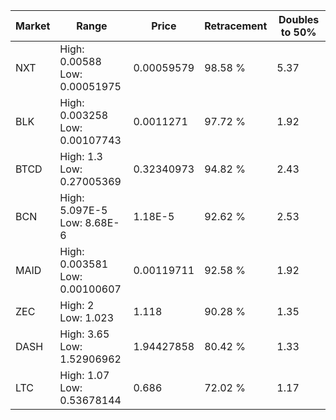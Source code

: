 | Market | Range | Price| Retracement | Doubles to 50% |
| --- | --- | --- | --- | --- |
| NXT | High: 0.00588<br />Low: 0.00051975 | 0.00059579 | 98.58 % | 5.37 |
| BLK | High: 0.003258<br />Low: 0.00107743 | 0.0011271 | 97.72 % | 1.92 |
| BTCD | High: 1.3<br />Low: 0.27005369 | 0.32340973 | 94.82 % | 2.43 |
| BCN | High: 5.097E-5<br />Low: 8.68E-6 | 1.18E-5 | 92.62 % | 2.53 |
| MAID | High: 0.003581<br />Low: 0.00100607 | 0.00119711 | 92.58 % | 1.92 |
| ZEC | High: 2<br />Low: 1.023 | 1.118 | 90.28 % | 1.35 |
| DASH | High: 3.65<br />Low: 1.52906962 | 1.94427858 | 80.42 % | 1.33 |
| LTC | High: 1.07<br />Low: 0.53678144 | 0.686 | 72.02 % | 1.17 |
